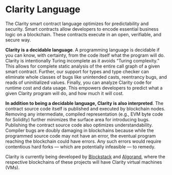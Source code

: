 # Clarity Language

The Clarity smart contract language optimizes for predictability and security. Smart contracts allow developers to encode essential business logic on a blockchain. These contracts execute in an open, verifiable, and secure way.

**Clarity is a decidable language**. A programming language is decidable if you can know, with certainty, from the code itself what the program will do. Clarity is intentionally Turing incomplete as it avoids “Turing complexity.” This allows for complete static analysis of the entire call graph of a given smart contract. Further, our support for types and type checker can eliminate whole classes of bugs like unintended casts, reentrancy bugs, and reads of uninitialized values. Finally, you can analyze Clarity code for runtime cost and data usage. This empowers developers to predict what a given Clarity program will do, and how much it will cost.

**In addition to being a decidable language, Clarity is also interpreted**. The contract source code itself is published and executed by blockchain nodes. Removing any intermediate, compiled representation (e.g., EVM byte code for Solidity) further minimizes the surface area for introducing bugs. Publishing the contract source code also optimizes understandability. Compiler bugs are doubly damaging in blockchains because while the programmed source code may not have an error, the eventual program reaching the blockchain could have errors. Any such errors would require contentious hard forks — which are potentially infeasible — to remedy.

Clarity is currently being developed by [Blockstack](https://github.com/blockstack) and [Algorand](https://github.com/algorand), where the respective blockchains of these projects will have Clarity virtual machines (VMs).
